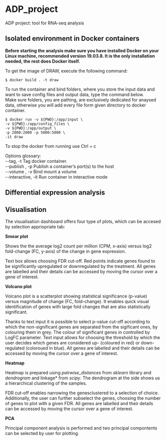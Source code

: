 # ADP_project

ADP project: tool for RNA-seq analysis


## Isolated environment in Docker containers

**Before starting the analysis make sure you have installed Docker on your Linux machine, recommended version 19.03.8. It is the only installation needed, the rest does Docker itself.**

To get the image of DRAW, execute the following command:
```console
$ docker build . -t draw
```

To run the container and bind folders, where you store the input data and want to save config files and output data, type the command below. \
Make sure folders, you are pathing, are exclusively dedicated for anaysed data, otherwise you will add every file form given directory to docker container.
```
$ docker run -v ${PWD}:/app/input \
-v ${PWD}:/app/config_files \
-v ${PWD}:/app/output \
-p 2000:2000 -p 5000:5000 \
-it draw
```

To stop the docker from running use Ctrl + c


Options glossary: \
--tag, -t Tag docker container. \
--publish , -p	Publish a container’s port(s) to the host \
--volume , -v	Bind mount a volume \
--interactive, -it Run container in interactive mode


##  Differential expression analysis
   
##  Visualisation 

The visualisation dashboard offers four type of plots, which can be accesed by selection appriopriate tab: 

**Smear plot**
  
Shows the the average log2 count per million (CPM, x-axis) versus log2 fold-change (FC, y-axis) of the change in gene expression. 

Text box allows choosing FDR cut-off. Red points indicate genes found to be significantly upregulated or downregulated by the treatment. All genes are labelled and their details can be accessed by moving the cursor over a gene of interest. 

**Volcano plot**
  
Volcano plot is a scatterplot showing statistical significance (p-value) versus magnitude of change (FC, fold-change). It enables quick visual identification of genes with large fold changes that are also statistically significant.

Thanks to text input it is possible to select p-value cut-off according to which the non-significant genes are separated from the sigificant ones, by colouring them in grey. The colour of significant genes in controlled by LogFC parameter. Text input allows for choosing the threshold by which the user decides which genes are considered up- (coloured in red) or down-regulated (coloroued in blue). All genes are labelled and their details can be accessed by moving the cursor over a gene of interest. 

**Heatmap**
  
Heatmap is prepared using *pairwise_distances* from *sklearn* library and *dendrogram* and linkage* from *scipy*.
The dendrogram at the side shows us a hierarchical clustering of the samples. 

FDR cut-off enables narrowing the genesclustered to a selection of choice. Additionally, the user can further subselect the genes, choosing the number of genes to plot with a given FDR.  All genes are labelled and their details can be accessed by moving the cursor over a gene of interest. 

**PCA**

Principal component analysis is performed and two principal compontents can be selected by user for plotting. 
